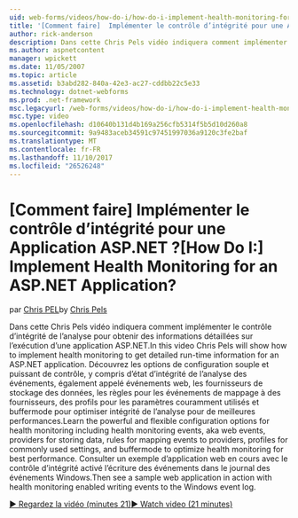 ```yaml
---
uid: web-forms/videos/how-do-i/how-do-i-implement-health-monitoring-for-an-aspnet-application
title: '[Comment faire]  Implémenter le contrôle d’intégrité pour une Application ASP.NET ? | Microsoft Docs'
author: rick-anderson
description: Dans cette Chris Pels vidéo indiquera comment implémenter le contrôle d’intégrité de l’analyse pour obtenir des informations détaillées sur l’exécution d’une application ASP.NET. Découvrez le puissant et...
ms.author: aspnetcontent
manager: wpickett
ms.date: 11/05/2007
ms.topic: article
ms.assetid: b3abd282-840a-42e3-ac27-cddbb22c5e33
ms.technology: dotnet-webforms
ms.prod: .net-framework
msc.legacyurl: /web-forms/videos/how-do-i/how-do-i-implement-health-monitoring-for-an-aspnet-application
msc.type: video
ms.openlocfilehash: d10640b131d4b169a256cfb5314f5b5d10d260a8
ms.sourcegitcommit: 9a9483aceb34591c97451997036a9120c3fe2baf
ms.translationtype: MT
ms.contentlocale: fr-FR
ms.lasthandoff: 11/10/2017
ms.locfileid: "26526248"
---
```

<a name="how-do-i--implement-health-monitoring-for-an-aspnet-application"></a><span data-ttu-id="7dab8-105">[Comment faire]  Implémenter le contrôle d’intégrité pour une Application ASP.NET ?</span><span class="sxs-lookup"><span data-stu-id="7dab8-105">[How Do I:]  Implement Health Monitoring for an ASP.NET Application?</span></span>
====================
<span data-ttu-id="7dab8-106">par [Chris PEL](https://twitter.com/chrispels)</span><span class="sxs-lookup"><span data-stu-id="7dab8-106">by [Chris Pels](https://twitter.com/chrispels)</span></span>

<span data-ttu-id="7dab8-107">Dans cette Chris Pels vidéo indiquera comment implémenter le contrôle d’intégrité de l’analyse pour obtenir des informations détaillées sur l’exécution d’une application ASP.NET.</span><span class="sxs-lookup"><span data-stu-id="7dab8-107">In this video Chris Pels will show how to implement health monitoring to get detailed run-time information for an ASP.NET application.</span></span> <span data-ttu-id="7dab8-108">Découvrez les options de configuration souple et puissant de contrôle, y compris d’état d’intégrité de l’analyse des événements, également appelé événements web, les fournisseurs de stockage des données, les règles pour les événements de mappage à des fournisseurs, des profils pour les paramètres couramment utilisés et buffermode pour optimiser intégrité de l’analyse pour de meilleures performances.</span><span class="sxs-lookup"><span data-stu-id="7dab8-108">Learn the powerful and flexible configuration options for health monitoring including health monitoring events, aka web events, providers for storing data, rules for mapping events to providers, profiles for commonly used settings, and buffermode to optimize health monitoring for best performance.</span></span> <span data-ttu-id="7dab8-109">Consulter un exemple d’application web en cours avec le contrôle d’intégrité activé l’écriture des événements dans le journal des événements Windows.</span><span class="sxs-lookup"><span data-stu-id="7dab8-109">Then see a sample web application in action with health monitoring enabled writing events to the Windows event log.</span></span>

[<span data-ttu-id="7dab8-110">&#9654; Regardez la vidéo (minutes 21)</span><span class="sxs-lookup"><span data-stu-id="7dab8-110">&#9654; Watch video (21 minutes)</span></span>](https://channel9.msdn.com/Blogs/ASP-NET-Site-Videos/how-do-i-implement-health-monitoring-for-an-aspnet-application)
